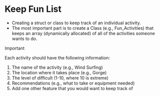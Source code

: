 # Keep Fun List
* Creating a struct or class to keep track of an individual activity.
* The most important part is to create a Class (e.g., Fun_Activities) that keeps an array (dynamically allocated) of all of the activities someone wants to do.

> [!IMPORTANT]
> Each activity should have the following information:
1. The name of the activity (e.g., Wind Surfing)
2. The location where it takes place (e.g., Gorge)
3. The level of difficult (1-10, where 10 is extreme)
4. Recommendations (e.g., what to take or equipment needed)
5. Add one other feature that you would want to keep track of

